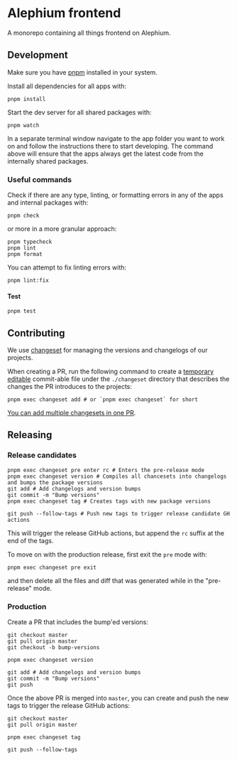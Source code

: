 # Alephium frontend

A monorepo containing all things frontend on Alephium.

## Development

Make sure you have [pnpm](https://pnpm.io/) installed in your system.

Install all dependencies for all apps with:

```shell
pnpm install
```

Start the dev server for all shared packages with:

```shell
pnpm watch
```

In a separate terminal window navigate to the app folder you want to work on and follow the instructions there to start developing. The command above will ensure that the apps always get the latest code from the internally shared packages.

### Useful commands

Check if there are any type, linting, or formatting errors in any of the apps and internal packages with:

```shell
pnpm check
```

or more in a more granular approach:

```shell
pnpm typecheck
pnpm lint
pnpm format
```

You can attempt to fix linting errors with:

```shell
pnpm lint:fix
```

#### Test

```shell
pnpm test
```

## Contributing

We use [changeset](https://github.com/changesets/changesets) for managing the versions and changelogs of our projects.

When creating a PR, run the following command to create a [temporary](https://github.com/changesets/changesets/blob/main/docs/common-questions.md#changesets-are-automatically-removed) [editable](https://github.com/changesets/changesets/blob/main/docs/common-questions.md#changesets-are-markdown-files-with-yaml-front-matter) commit-able file under the `./changeset` directory that describes the changes the PR introduces to the projects:

```shell
pnpm exec changeset add # or `pnpm exec changeset` for short
```

[You can add multiple changesets in one PR](https://github.com/changesets/changesets/blob/main/docs/adding-a-changeset.md#you-can-add-more-than-one-changeset-to-a-pull-request).

## Releasing

### Release candidates

```shell
pnpm exec changeset pre enter rc # Enters the pre-release mode
pnpm exec changeset version # Compiles all chancesets into changelogs and bumps the package versions
git add # Add changelogs and version bumps
git commit -m "Bump versions"
pnpm exec changeset tag # Creates tags with new package versions

git push --follow-tags # Push new tags to trigger release candidate GH actions
```

This will trigger the release GitHub actions, but append the `rc` suffix at the end of the tags.

To move on with the production release, first exit the `pre` mode with:

```shell
pnpm exec changeset pre exit
```

and then delete all the files and diff that was generated while in the "pre-release" mode.

### Production

Create a PR that includes the bump'ed versions:

```shell
git checkout master
git pull origin master
git checkout -b bump-versions

pnpm exec changeset version

git add # Add changelogs and version bumps
git commit -m "Bump versions"
git push
```

Once the above PR is merged into `master`, you can create and push the new tags to trigger the release GitHub actions:

```shell
git checkout master
git pull origin master

pnpm exec changeset tag

git push --follow-tags
```
